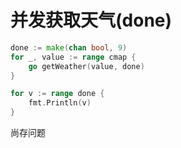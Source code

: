 并发获取天气(done)
================
```go
done := make(chan bool, 9)
for _, value := range cmap {
    go getWeather(value, done)
}

for v := range done {
    fmt.Println(v)
}
```
尚存问题